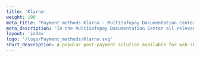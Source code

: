```yaml
---
title: 'Klarna'
weight: 190
meta_title: "Payment methods Klarna - MultiSafepay Documentation Center"
meta_description: "In the MultiSafepay Documentation Center all relevant information regarding our Plugins and API. As well as Support pages for Payment Method, Tools and General Questions. You can also find the contact details of our Support Team and Integration Team."
layout: 'index'
logo: '/logo/Payment_methods/Klarna.svg' 
short_description: A popular post-payment solution available for web shops based in Austria, Germany and the Netherlands.
---
```

